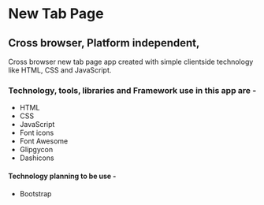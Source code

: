 # New Tab Page
## Cross browser, Platform independent,
Cross browser new tab page app created with simple clientside technology like HTML, CSS and JavaScript. 

### Technology, tools, libraries and Framework use in this app are -
* HTML
* CSS
* JavaScript
* Font icons
 * Font Awesome
 * Glipgycon
 * Dashicons

#### Technology planning to be use -
* Bootstrap